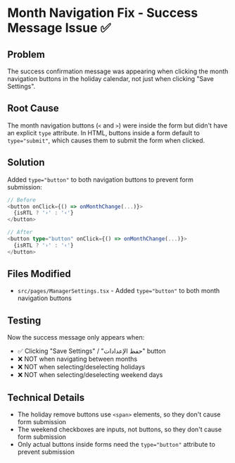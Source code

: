 # Month Navigation Fix - Success Message Issue ✅

## Problem
The success confirmation message was appearing when clicking the month navigation buttons in the holiday calendar, not just when clicking "Save Settings".

## Root Cause
The month navigation buttons (`<` and `>`) were inside the form but didn't have an explicit `type` attribute. In HTML, buttons inside a form default to `type="submit"`, which causes them to submit the form when clicked.

## Solution
Added `type="button"` to both navigation buttons to prevent form submission:

```typescript
// Before
<button onClick={() => onMonthChange(...)}>
  {isRTL ? '›' : '‹'}
</button>

// After
<button type="button" onClick={() => onMonthChange(...)}>
  {isRTL ? '›' : '‹'}
</button>
```

## Files Modified
- `src/pages/ManagerSettings.tsx` - Added `type="button"` to both month navigation buttons

## Testing
Now the success message only appears when:
- ✅ Clicking "Save Settings" / "حفظ الإعدادات" button
- ❌ NOT when navigating between months
- ❌ NOT when selecting/deselecting holidays
- ❌ NOT when selecting/deselecting weekend days

## Technical Details
- The holiday remove buttons use `<span>` elements, so they don't cause form submission
- The weekend checkboxes are inputs, not buttons, so they don't cause form submission
- Only actual buttons inside forms need the `type="button"` attribute to prevent submission